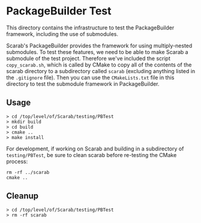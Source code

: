 # PackageBuilder Test

This directory contains the infrastructure to test the PackageBuilder framework, including the use of submodules.

Scarab's PackageBuilder provides the framework for using multiply-nested submodules.  To test these features, we need to be able to make Scarab a submodule of the test project.  Therefore we've included the script `copy_scarab.sh`, which is called by CMake to copy all of the contents of the scarab directory to a subdirectory called `scarab` (excluding anything listed in the `.gitignore` file).  Then you can use the `CMakeLists.txt` file in this directory to test the submodule framework in PackageBuilder.

## Usage

```
> cd /top/level/of/Scarab/testing/PBTest
> mkdir build
> cd build
> cmake ..
> make install
```

For development, if working on Scarab and building in a subdirectory of `testing/PBTest`, be sure to clean scarab before re-testing the CMake process:

```
rm -rf ../scarab
cmake ..
```

## Cleanup

```
> cd /top/level/of/Scarab/testing/PBTest
> rm -rf scarab
```
